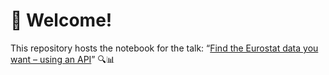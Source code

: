 # 👋 Welcome!

This repository hosts the notebook for the talk: “[Find the Eurostat data you want – using an API](https://dataharvest25.sched.com/event/1zv1c/find-the-eurostat-data-you-want-using-an-api)” 🔍📊
